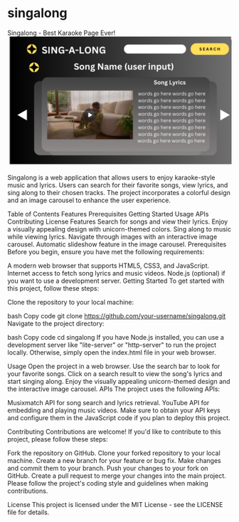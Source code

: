 # singalong
Singalong - Best Karaoke Page Ever!
![singalong screenshot](image.png)

Singalong is a web application that allows users to enjoy karaoke-style music and lyrics. Users can search for their favorite songs, view lyrics, and sing along to their chosen tracks. The project incorporates a colorful design and an image carousel to enhance the user experience.

Table of Contents
Features
Prerequisites
Getting Started
Usage
APIs
Contributing
License
Features
Search for songs and view their lyrics.
Enjoy a visually appealing design with unicorn-themed colors.
Sing along to music while viewing lyrics.
Navigate through images with an interactive image carousel.
Automatic slideshow feature in the image carousel.
Prerequisites
Before you begin, ensure you have met the following requirements:

A modern web browser that supports HTML5, CSS3, and JavaScript.
Internet access to fetch song lyrics and music videos.
Node.js (optional) if you want to use a development server.
Getting Started
To get started with this project, follow these steps:

Clone the repository to your local machine:

bash
Copy code
git clone https://github.com/your-username/singalong.git
Navigate to the project directory:

bash
Copy code
cd singalong
If you have Node.js installed, you can use a development server like "lite-server" or "http-server" to run the project locally. Otherwise, simply open the index.html file in your web browser.

Usage
Open the project in a web browser.
Use the search bar to look for your favorite songs.
Click on a search result to view the song's lyrics and start singing along.
Enjoy the visually appealing unicorn-themed design and the interactive image carousel.
APIs
The project uses the following APIs:

Musixmatch API for song search and lyrics retrieval.
YouTube API for embedding and playing music videos.
Make sure to obtain your API keys and configure them in the JavaScript code if you plan to deploy this project.

Contributing
Contributions are welcome! If you'd like to contribute to this project, please follow these steps:

Fork the repository on GitHub.
Clone your forked repository to your local machine.
Create a new branch for your feature or bug fix.
Make changes and commit them to your branch.
Push your changes to your fork on GitHub.
Create a pull request to merge your changes into the main project.
Please follow the project's coding style and guidelines when making contributions.

License
This project is licensed under the MIT License - see the LICENSE file for details.

